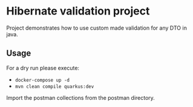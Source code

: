 # Hibernate validation project

Project demonstrates how to use custom made validation for any DTO in java.

## Usage

For a dry run please execute:

* ``docker-compose up -d``
* ``mvn clean compile quarkus:dev``

Import the postman collections from the postman directory.